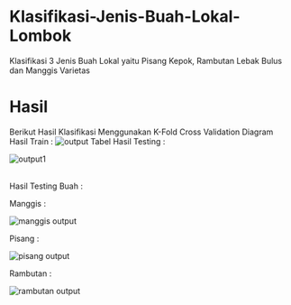 # Klasifikasi-Jenis-Buah-Lokal-Lombok
Klasifikasi 3 Jenis Buah Lokal yaitu Pisang Kepok, Rambutan Lebak Bulus dan Manggis Varietas

# Hasil
Berikut Hasil Klasifikasi Menggunakan K-Fold Cross Validation
Diagram Hasil Train :
![output](https://github.com/user-attachments/assets/4c06e943-c5f3-48fc-b6f9-e103121fe6ef)
Tabel Hasil Testing :

![output1](https://github.com/user-attachments/assets/af1448d4-ab76-4192-919b-e15ee3e6400d)


<br>Hasil Testing Buah :

Manggis    : 

![manggis output](https://github.com/user-attachments/assets/f3c2c4e2-26d8-4fe1-8c36-104ec41fa3a6)

Pisang     : 

![pisang output](https://github.com/user-attachments/assets/4d181af8-eb92-4383-baef-3ad3115f6529)

Rambutan   : 

![rambutan output](https://github.com/user-attachments/assets/8c4355b1-51be-4b5e-9e9e-93e394b167b4)




